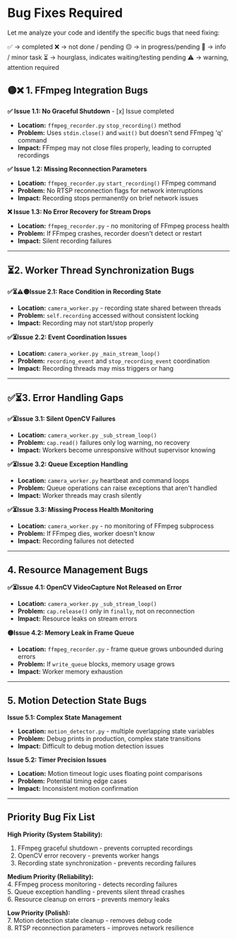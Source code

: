 # Bug Fixes Required

Let me analyze your code and identify the specific bugs that need fixing:

✅ → completed
❌ → not done / pending
🟡 → in progress/pending
🔹 → info / minor task
⏳ → hourglass, indicates waiting/testing pending
⚠️ → warning, attention required

## 🟡❌ 1. FFmpeg Integration Bugs

**✅ Issue 1.1: No Graceful Shutdown**  - [x] Issue completed
- **Location:** `ffmpeg_recorder.py` `stop_recording()` method  
- **Problem:** Uses `stdin.close()` and `wait()` but doesn't send FFmpeg 'q' command  
- **Impact:** FFmpeg may not close files properly, leading to corrupted recordings  

**✅ Issue 1.2: Missing Reconnection Parameters**  
- **Location:** `ffmpeg_recorder.py` `start_recording()` FFmpeg command  
- **Problem:** No RTSP reconnection flags for network interruptions  
- **Impact:** Recording stops permanently on brief network issues  

**❌ Issue 1.3: No Error Recovery for Stream Drops**  
- **Location:** `ffmpeg_recorder.py` - no monitoring of FFmpeg process health  
- **Problem:** If FFmpeg crashes, recorder doesn't detect or restart  
- **Impact:** Silent recording failures  

---

## ⏳2. Worker Thread Synchronization Bugs

**✅⏳⚠️🟡Issue 2.1: Race Condition in Recording State**  
- **Location:** `camera_worker.py` - recording state shared between threads  
- **Problem:** `self.recording` accessed without consistent locking  
- **Impact:** Recording may not start/stop properly  

**✅⏳Issue 2.2: Event Coordination Issues**  
- **Location:** `camera_worker.py` `_main_stream_loop()`  
- **Problem:** `recording_event` and `stop_recording_event` coordination  
- **Impact:** Recording threads may miss triggers or hang  

---

## ✅⏳3. Error Handling Gaps

**✅⏳Issue 3.1: Silent OpenCV Failures**  
- **Location:** `camera_worker.py` `_sub_stream_loop()`  
- **Problem:** `cap.read()` failures only log warning, no recovery  
- **Impact:** Workers become unresponsive without supervisor knowing  

**✅⏳Issue 3.2: Queue Exception Handling**  
- **Location:** `camera_worker.py` heartbeat and command loops  
- **Problem:** Queue operations can raise exceptions that aren't handled  
- **Impact:** Worker threads may crash silently  

**✅⏳Issue 3.3: Missing Process Health Monitoring**  
- **Location:** `camera_worker.py` - no monitoring of FFmpeg subprocess  
- **Problem:** If FFmpeg dies, worker doesn't know  
- **Impact:** Recording failures not detected  

---

## 4. Resource Management Bugs

**✅⏳Issue 4.1: OpenCV VideoCapture Not Released on Error**  
- **Location:** `camera_worker.py` `_sub_stream_loop()`  
- **Problem:** `cap.release()` only in `finally`, not on reconnection  
- **Impact:** Resource leaks on stream errors  

**🟡Issue 4.2: Memory Leak in Frame Queue**  
- **Location:** `ffmpeg_recorder.py` - frame queue grows unbounded during errors  
- **Problem:** If `write_queue` blocks, memory usage grows  
- **Impact:** Worker memory exhaustion  

---

## 5. Motion Detection State Bugs

**Issue 5.1: Complex State Management**  
- **Location:** `motion_detector.py` - multiple overlapping state variables  
- **Problem:** Debug prints in production, complex state transitions  
- **Impact:** Difficult to debug motion detection issues  

**Issue 5.2: Timer Precision Issues**  
- **Location:** Motion timeout logic uses floating point comparisons  
- **Problem:** Potential timing edge cases  
- **Impact:** Inconsistent motion confirmation  

---

## Priority Bug Fix List

**High Priority (System Stability):**  
1. FFmpeg graceful shutdown - prevents corrupted recordings  
2. OpenCV error recovery - prevents worker hangs  
3. Recording state synchronization - prevents recording failures  

**Medium Priority (Reliability):**  
4. FFmpeg process monitoring - detects recording failures  
5. Queue exception handling - prevents silent thread crashes  
6. Resource cleanup on errors - prevents memory leaks  

**Low Priority (Polish):**  
7. Motion detection state cleanup - removes debug code  
8. RTSP reconnection parameters - improves network resilience

